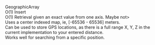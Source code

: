 GeographicArray
<br />
O(1) Insert
<br />
O(1) Retrieval given an exact value from one axis. Maybe not>
<br />
Uses a center indexed map, ie, [-65536 - 65536] meters.
<br />
Can be used to store GPS locations, as there is a full range X, Y, Z in the current implementation to your entered distance.
<br />
Works well for searching from a specific position.
